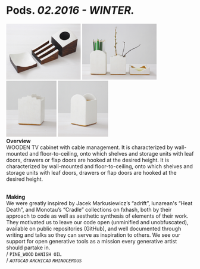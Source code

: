 
# Pods. _02.2016 - WINTER._  
<a href="https://ewwgene.github.io/projects/Pods/000.jpg"><img src="/projects/Pods/000.jpg" height="150"></a> <a href="https://ewwgene.github.io/projects/Pods/img_pods1_01.jpg"><img src="/projects/Pods/img_pods1_01.jpg" height="150"></a> <a href="https://ewwgene.github.io/projects/Pods/img_pods1_02.jpg"><img src="/projects/Pods/img_pods1_02.jpg" height="150"></a> <a href="https://ewwgene.github.io/projects/Pods/img_pods1_03.jpg"><img src="/projects/Pods/img_pods1_03.jpg" height="150"></a>   
**Overview**  
WOODEN TV cabinet with cable management. It is characterized by wall-mounted and floor-to-ceiling, onto which shelves and storage units with leaf doors, drawers or flap doors are hooked at the desired height. It is characterized by wall-mounted and floor-to-ceiling, onto which shelves and storage units with leaf doors, drawers or flap doors are hooked at the desired height.  
<br>
  
**Making**  
We were greatly inspired by Jacek Markusiewicz’s “adrift”, lunarean's “Heat Death”, and Monotau’s “Cradle” collections on fxhash, both by their approach to code as well as aesthetic synthesis of elements of their work. They motivated us to leave our code open (unminified and unobfuscated), available on public repositories (GitHub), and well documented through writing and talks so they can serve as inspiration to others. We see our support for open generative tools as a mission every generative artist should partake in.  
/
`PINE_WOOD` `DANISH OIL`   
/
_`AUTOCAD`_ _`ARCHICAD`_ _`RHINOCEROUS`_   
<br>

